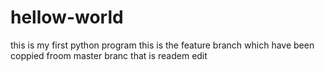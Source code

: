 # hellow-world
this is my first python program 
this is the feature branch which have been coppied 
froom master branc that is readem edit
